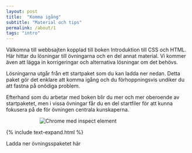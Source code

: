 ```yaml
---
layout: post
title:  "Komma igång"
subtitle: "Material och tips"
permalink: /about/1
tags: "intro"
---
```


Välkomna till webbsajten kopplad till boken Introduktion till CSS och HTML. Här hittar du lösningar till övningarna och en del annat material. Vi kommer även att lägga in korrigeringar och alternativa lösningar om det behövs.

Lösningarna utgår från ett startpaket som du kan ladda ner nedan. Detta paket gör det enklare att komma igång och du förhoppningsvis undiker du att fastna på onödiga problem.

Efterhand som du arbetar med boken blir du mer och mer oberoende av startpaketet, men i vissa övningar får du en del startfiler för att kunna fokusera på de för övningen centrala kunskaperna.

<img src="{{ site.url | append:site.baseurl}}/assets/images/front.PNG" alt="Chrome med inspect element" style= "max-width:20rem; margin:0 auto; display:block;"/>

{% include text-expand.html %}


Ladda ner övningsspaketet här
<p><a href="{{ site.url | append:site.baseurl}}/downloads/html-css-exercises.zip"><i class="fa fa-download fa-3x" aria-hidden="true"></i></a></p>
